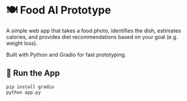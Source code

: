 # 🍽️ Food AI Prototype

A simple web app that takes a food photo, identifies the dish, estimates calories, and provides diet recommendations based on your goal (e.g. weight loss).

Built with Python and Gradio for fast prototyping.

## 🚀 Run the App

```bash
pip install gradio
python app.py
